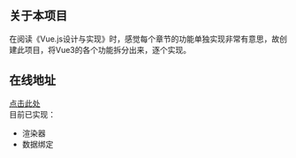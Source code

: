 ## 关于本项目
在阅读《Vue.js设计与实现》时，感觉每个章节的功能单独实现非常有意思，故创建此项目，将Vue3的各个功能拆分出来，逐个实现。
## 在线地址
[点击此处](https://gitpod.io/#/github.com/leglegend/learn-vue)  
目前已实现：  
- 渲染器
- 数据绑定